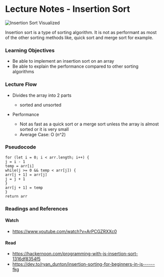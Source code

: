 # Lecture Notes - Insertion Sort

![Insertion Sort Visualized](https://cdncontribute.geeksforgeeks.org/wp-content/uploads/insertionsort.png)

Insertion sort is a type of sorting algorithm. It is not as performant as most of the other sorting methods like, quick sort and merge sort for example.

### Learning Objectives

- Be able to implement an insertion sort on an array
- Be able to explain the performance compared to other sorting algorithms

### Lecture Flow

- Divides the array into 2 parts

  - sorted and unsorted

- Performance
  - Not as fast as a quick sort or a merge sort unless the array is almost sorted or it is very small
  - Average Case: O (n^2)

### Pseudocode

```
for (let i = 0; i < arr.length; i++) {
j = i - 1
temp = arr[i]
while(j >= 0 && temp < arr[j]) {
arr[j + 1] = arr[j]
j = j + 1
}
arr[j + 1] = temp
}
return arr
```

### Readings and References

#### Watch

- https://www.youtube.com/watch?v=ArPCGZRXXc0

#### Read

- https://hackernoon.com/programming-with-js-insertion-sort-1316df8354f5
- https://dev.to/ryan_dunton/insertion-sorting-for-beginners-in-js------fkg
